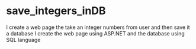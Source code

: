 # save_integers_inDB
I create a web page the take an integer numbers from user and then save it a database 
I create the web page using ASP.NET and the database using SQL language 
